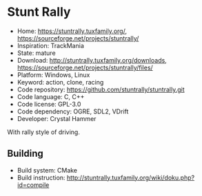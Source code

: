 # Stunt Rally

- Home: https://stuntrally.tuxfamily.org/, https://sourceforge.net/projects/stuntrally/
- Inspiration: TrackMania
- State: mature
- Download: http://stuntrally.tuxfamily.org/downloads, https://sourceforge.net/projects/stuntrally/files/
- Platform: Windows, Linux
- Keyword: action, clone, racing
- Code repository: https://github.com/stuntrally/stuntrally.git
- Code language: C, C++
- Code license: GPL-3.0
- Code dependency: OGRE, SDL2, VDrift
- Developer: Crystal Hammer

With rally style of driving.

## Building

- Build system: CMake
- Build instruction: http://stuntrally.tuxfamily.org/wiki/doku.php?id=compile
